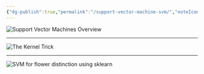 ```yaml
---
{"dg-publish":true,"permalink":"/support-vector-machine-svm/","noteIcon":"2","updated":"2024-05-22T13:59:05.321+05:30"}
---
```



![**Support Vector Machines Overview**](https://www.youtube.com/watch?v=_YPScrckx28&list=PLasd6OSjN2oKHZbVxLlaGot30nRcD7e3n&index=1&t=2s)

---

![**The Kernel Trick**](https://www.youtube.com/watch?v=Q7vT0--5VII&list=PLasd6OSjN2oKHZbVxLlaGot30nRcD7e3n&index=2)

---

![**SVM for flower distinction using sklearn**](https://www.youtube.com/watch?v=FB5EdxAGxQg&list=PLasd6OSjN2oKHZbVxLlaGot30nRcD7e3n&index=3)
